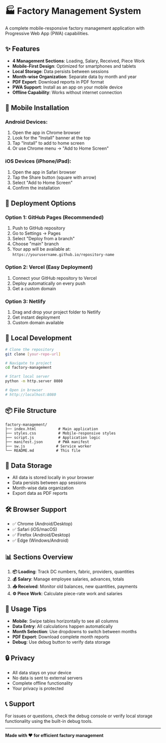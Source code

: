 # 🏭 Factory Management System

A complete mobile-responsive factory management application with Progressive Web App (PWA) capabilities.

## ✨ Features

- **4 Management Sections**: Loading, Salary, Received, Piece Work
- **Mobile-First Design**: Optimized for smartphones and tablets
- **Local Storage**: Data persists between sessions
- **Month-wise Organization**: Separate data by month and year
- **PDF Export**: Download reports in PDF format
- **PWA Support**: Install as an app on your mobile device
- **Offline Capability**: Works without internet connection

## 📱 Mobile Installation

### Android Devices:
1. Open the app in Chrome browser
2. Look for the "Install" banner at the top
3. Tap "Install" to add to home screen
4. Or use Chrome menu → "Add to Home Screen"

### iOS Devices (iPhone/iPad):
1. Open the app in Safari browser
2. Tap the Share button (square with arrow)
3. Select "Add to Home Screen"
4. Confirm the installation

## 🚀 Deployment Options

### Option 1: GitHub Pages (Recommended)
1. Push to GitHub repository
2. Go to Settings → Pages
3. Select "Deploy from a branch"
4. Choose "main" branch
5. Your app will be available at: `https://yourusername.github.io/repository-name`

### Option 2: Vercel (Easy Deployment)
1. Connect your GitHub repository to Vercel
2. Deploy automatically on every push
3. Get a custom domain

### Option 3: Netlify
1. Drag and drop your project folder to Netlify
2. Get instant deployment
3. Custom domain available

## 🔧 Local Development

```bash
# Clone the repository
git clone [your-repo-url]

# Navigate to project
cd factory-management

# Start local server
python -m http.server 8080

# Open in browser
# http://localhost:8080
```

## 📦 File Structure

```
factory-management/
├── index.html          # Main application
├── styles.css          # Mobile-responsive styles
├── script.js           # Application logic
├── manifest.json       # PWA manifest
├── sw.js              # Service worker
└── README.md          # This file
```

## 💾 Data Storage

- All data is stored locally in your browser
- Data persists between app sessions
- Month-wise data organization
- Export data as PDF reports

## 🛠️ Browser Support

- ✅ Chrome (Android/Desktop)
- ✅ Safari (iOS/macOS)
- ✅ Firefox (Android/Desktop)
- ✅ Edge (Windows/Android)

## 📊 Sections Overview

1. **📦 Loading**: Track DC numbers, fabric, providers, quantities
2. **💰 Salary**: Manage employee salaries, advances, totals
3. **📥 Received**: Monitor old balances, new quantities, payments
4. **⚙️ Piece Work**: Calculate piece-rate work and salaries

## 🎯 Usage Tips

- **Mobile**: Swipe tables horizontally to see all columns
- **Data Entry**: All calculations happen automatically
- **Month Selection**: Use dropdowns to switch between months
- **PDF Export**: Download complete month reports
- **Debug**: Use debug button to verify data storage

## 🔒 Privacy

- All data stays on your device
- No data is sent to external servers
- Complete offline functionality
- Your privacy is protected

## 📞 Support

For issues or questions, check the debug console or verify local storage functionality using the built-in debug tools.

---

**Made with ❤️ for efficient factory management**